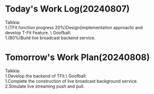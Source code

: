 # Today's Work Log(20240807)
Talkkia:\
1.(TFit function progress 20%)Design(implementation approach) and develop T-Fit Feature. \\
Goofball:\
1.(80%)Build live broadcast backend service.
# Tomorrow's Work Plan(20240808)
Talkkia:\
1.Develop the backend of TFit.\\
Goofball:\
1.Complete the construction of live broadcast background service.\
2.Simulate live streaming push and pull.